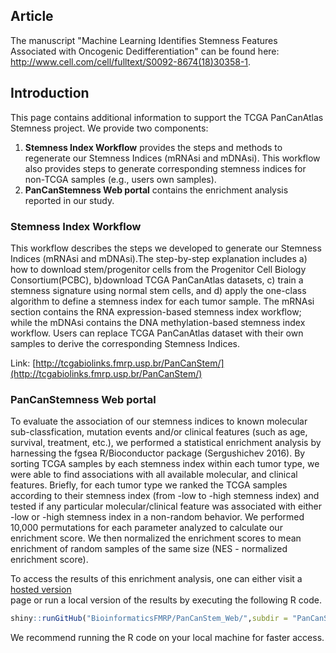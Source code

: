 ## Article

The manuscript "Machine Learning Identifies Stemness Features Associated with Oncogenic Dedifferentiation" can be found here: http://www.cell.com/cell/fulltext/S0092-8674(18)30358-1.

## Introduction

This page contains additional information to support the TCGA PanCanAtlas Stemness project. We provide two components: 

1. **Stemness Index Workflow** provides the steps and methods to regenerate our Stemness Indices (mRNAsi and mDNAsi). This workflow also provides steps to generate corresponding stemness indices for non-TCGA samples (e.g., users own samples). 
2. **PanCanStemness Web portal** contains the enrichment analysis reported in our study.  


### Stemness Index Workflow

This workflow describes the steps we developed to generate our Stemness Indices (mRNAsi and mDNAsi).The step-by-step explanation includes a) how to download stem/progenitor cells from the Progenitor Cell Biology Consortium(PCBC), b)download TCGA PanCanAtlas datasets, c) train a stemness signature using normal stem cells, and d) apply the one-class algorithm to define a stemness index for each  tumor sample. The mRNAsi section contains the RNA expression-based stemness index workflow; while the mDNAsi contains the DNA methylation-based stemness index workflow. Users can replace TCGA PanCanAtlas dataset with their own samples to derive the corresponding Stemness Indices.

Link: [http://tcgabiolinks.fmrp.usp.br/PanCanStem/](http://tcgabiolinks.fmrp.usp.br/PanCanStem/) 

### PanCanStemness Web portal

To evaluate the association of our stemness indices to known molecular sub-classfication, mutation events and/or clinical features (such as age, survival, treatment, etc.), we performed a statistical enrichment analysis by harnessing the fgsea R/Bioconductor package (Sergushichev 2016). By sorting TCGA samples by each stemness index within each tumor type, we were able to find associations with all available molecular, and clinical features. Briefly, for each tumor type we ranked the TCGA samples according to their stemness index (from -low to -high stemness index) and tested if any particular molecular/clinical feature was associated with either -low or -high stemness index in a non-random behavior. We performed 10,000 permutations for each parameter analyzed to calculate our enrichment score. We then normalized the enrichment scores to mean enrichment of random samples of the same size (NES - normalized enrichment score).



To access the results of this enrichment analysis, one can either visit a [hosted version](http://143.107.143.246:3838/PanCanStem_Web/)  
page or run a local version of the results by executing  the following R code.
```r
shiny::runGitHub("BioinformaticsFMRP/PanCanStem_Web/",subdir = "PanCanStem_Web")
```
We recommend running the R code on your local machine for faster access.

